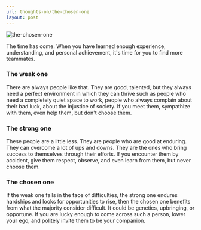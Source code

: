 ```yaml
---
url: thoughts-on/the-chosen-one
layout: post
---
```


![the-chosen-one][the-chosen-one]

The time has come. When you have learned enough experience, understanding, and personal achievement, it's time for you to find more teammates.

### The weak one

There are always people like that. They are good, talented, but they always need a perfect environment in which they can thrive such as people who need a completely quiet space to work, people who always complain about their bad luck, about the injustice of society. If you meet them, sympathize with them, even help them, but don't choose them.

### The strong one

These people are a little less. They are people who are good at enduring. They can overcome a lot of ups and downs. They are the ones who bring success to themselves through their efforts. If you encounter them by accident, give them respect, observe, and even learn from them, but never choose them.

### The chosen one

If the weak one falls in the face of difficulties, the strong one endures hardships and looks for opportunities to rise, then the chosen one benefits from what the majority consider difficult. It could be genetics, upbringing, or opportune. If you are lucky enough to come across such a person, lower your ego, and politely invite them to be your companion.

<!-- MARKDOWN LINKS & IMAGES -->

[the-chosen-one]: /assets/images/thoughts-on/the-chosen-one/the-chosen-one.jpg
